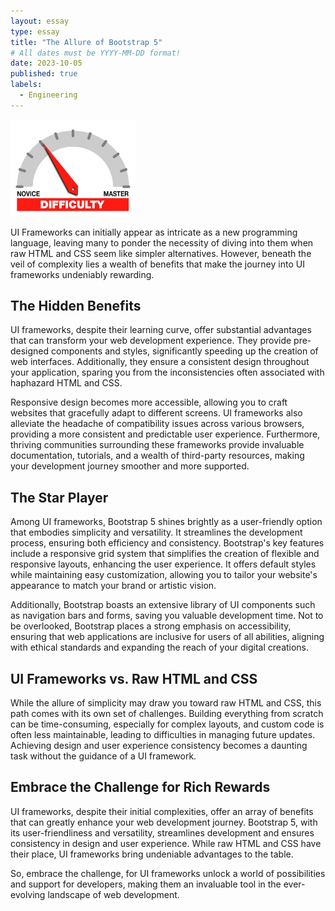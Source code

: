 ```yaml
---
layout: essay
type: essay
title: "The Allure of Bootstrap 5"
# All dates must be YYYY-MM-DD format!
date: 2023-10-05
published: true
labels:
  - Engineering
---
```


<img width="200px" class="rounded float-start pe-4" src="../img/difficulty/degree_difficulty.jpg">

UI Frameworks can initially appear as intricate as a new programming language, leaving many to ponder the necessity of diving into them when raw HTML and CSS seem like simpler alternatives. However, beneath the veil of complexity lies a wealth of benefits that make the journey into UI frameworks undeniably rewarding.

## The Hidden Benefits

UI frameworks, despite their learning curve, offer substantial advantages that can transform your web development experience. They provide pre-designed components and styles, significantly speeding up the creation of web interfaces. Additionally, they ensure a consistent design throughout your application, sparing you from the inconsistencies often associated with haphazard HTML and CSS. 

Responsive design becomes more accessible, allowing you to craft websites that gracefully adapt to different screens. UI frameworks also alleviate the headache of compatibility issues across various browsers, providing a more consistent and predictable user experience. Furthermore, thriving communities surrounding these frameworks provide invaluable documentation, tutorials, and a wealth of third-party resources, making your development journey smoother and more supported.

## The Star Player

Among UI frameworks, Bootstrap 5 shines brightly as a user-friendly option that embodies simplicity and versatility. It streamlines the development process, ensuring both efficiency and consistency. Bootstrap's key features include a responsive grid system that simplifies the creation of flexible and responsive layouts, enhancing the user experience. It offers default styles while maintaining easy customization, allowing you to tailor your website's appearance to match your brand or artistic vision. 

Additionally, Bootstrap boasts an extensive library of UI components such as navigation bars and forms, saving you valuable development time. Not to be overlooked, Bootstrap places a strong emphasis on accessibility, ensuring that web applications are inclusive for users of all abilities, aligning with ethical standards and expanding the reach of your digital creations.

## UI Frameworks vs. Raw HTML and CSS

While the allure of simplicity may draw you toward raw HTML and CSS, this path comes with its own set of challenges. Building everything from scratch can be time-consuming, especially for complex layouts, and custom code is often less maintainable, leading to difficulties in managing future updates. Achieving design and user experience consistency becomes a daunting task without the guidance of a UI framework.

## Embrace the Challenge for Rich Rewards

UI frameworks, despite their initial complexities, offer an array of benefits that can greatly enhance your web development journey. Bootstrap 5, with its user-friendliness and versatility, streamlines development and ensures consistency in design and user experience. While raw HTML and CSS have their place, UI frameworks bring undeniable advantages to the table.

So, embrace the challenge, for UI frameworks unlock a world of possibilities and support for developers, making them an invaluable tool in the ever-evolving landscape of web development.

